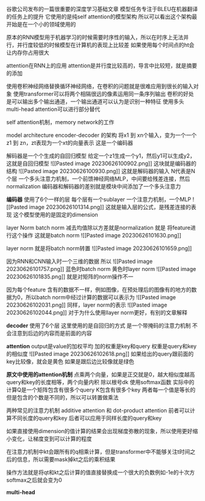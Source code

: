 谷歌公司发布的一篇很重要的深度学习基础文章
模型任务专注于BLEU在机器翻译的任务上的提升
它使用的是纯self attention的模型架构
所以可以看出这个架构最开始是在一个小的领域使用的

原本的RNN模型用于机器学习的时候需要时序性的输入，所以在时序上无法并行，并行度较低的时候模型在计算机的表现上比较差
如果使用每个时间点的ht会让内存你占用很大

attention在RNN上的应用
attention是并行度比较高的，导言中比较短，就是摘要的添加

使用卷积神经网络替换循环神经网络，在卷积的问题就是很难应用到很长的输入对象
使用transformer可以将两个相隔很远的像素运用同一条序列输出
卷积的好处是可以输出多个输出通道，一个输出通道可以认为是识别一种特征
使用多头multi-head attention可以进行部分替代

self attention机制，memory network的工作

model architecture
encoder-decoder 的架构
将x1 到 xn个输入，变为一个一个z1 到 zn，zt表现为一个xt的向量表示
这是一个编码器

解码器是一个个生成的自回归模型
给定一个z1生成一个y1，然后y1可以生成y2，这就是自回归模型
![[Pasted image 20230626100902.png]]
这块就是编码器的结构
![[Pasted image 20230626100930.png]]
这就是解码器的输入
N代表是N个层
一个多头注意力机制，一个前馈神经网络MLP，中间要给残差连接，然后normalization
编码器和解码器的差别就是模块中间添加了一个多头注意力

**编码器**
使用了6个一样的层
每个层有一个sublayer
一个注意力机制，一个MLP
![[Pasted image 20230626101314.png]]
这就是输入层的公式，是残差连接的表现
这个模型使用的是固定的dimension

layer Norm 
batch norm 减去均值除以方差就是normalization 就是 将feature进行这个操作
这就是batch norm
![[Pasted image 20230626101630.png]]

layer norm 就是将batch norm转置
![[Pasted image 20230626101659.png]]

因为RNN和CNN输入时一个三维的数据
所以
![[Pasted image 20230626101757.png]]
蓝色时batch norm 黄色时layer norm
![[Pasted image 20230626101835.png]]
就是对矩阵的norm操作不一

因为每个feature 含有的数据不一样，例如图像，在预处理后的图像有的地方的数据为0，所以batch norm中经过计算的数据可以表示为
![[Pasted image 20230626102031.png]]
同样，layer norm的表示
![[Pasted image 20230626102044.png]]
对于为什么使用llayer norm更好，有别的文章解释

**decoder**
使用了6个层
这里使用的是自回归的方式
是一个带掩码的注意力机制
不会注意到后边的内容而是前面的内容

**attention**
output是value的加权平均
加的权重是key和query
权重是query和key的相似度
![[Pasted image 20230626102618.png]]
如果给出的query跟前面的key比较像，就会是黄色
如果是跟后边比较像就是绿色

**原文中使用的attention机制**
点乘两个向量，如果是正交就是0，越大相似度越高
query和key的长度相等，两个向量内积
除以根号dk
使用softmax函数
实际中的计算Q是一个矩阵包含有很多个query
K包含有很多个key
两者每一个值是等长的但是包含的个数是不同的，所以可以转置做乘法

两种常见的注意力机制 additive attention 和 dot-product attention
前者可以计算不同长度的query和key
后者可以应用于同样长度的query和key

如果直接使用dimension的值计算的结果会出现梯度弥散的现象，所以使用更好缩小变化，让梯度变到可以计算的程度

在注意力机制中kt会跟所有的q相乘计算，但是transformer中不能够关注t时间之后的信息，所以需要mask掉kt之后的乘积结果

操作方法就是将qt和kt之后计算的值直接替换成一个很大的负数例如-1e的十次方
softmax之后就会变为0


**multi-head**
